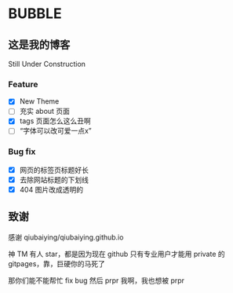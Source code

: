 # BUBBLE

## 这是我的博客

Still Under Construction

### Feature

- [x] New Theme
- [ ] 充实 about 页面
- [x] tags 页面怎么这么丑啊
- [ ] “字体可以改可爱一点x”

### Bug fix

- [x] 网页的标签页标题好长
- [x] 去除网站标题的下划线
- [x] 404 图片改成透明的

## 致谢

感谢 qiubaiying/qiubaiying.github.io

神 TM 有人 star，都是因为现在 github 只有专业用户才能用 private 的 gitpages，靠，巨硬你的马死了

那你们能不能帮忙 fix bug 然后 prpr 我啊，我也想被 prpr
